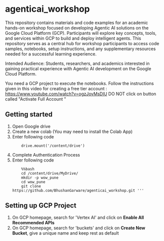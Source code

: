 # agenticai_workshop
This repository contains materials and code examples for an academic hands-on workshop focused on developing Agentic AI solutions on the Google Cloud Platform (GCP). Participants will explore key concepts, tools, and services within GCP to build and deploy intelligent agents. 
This repository serves as a central hub for workshop participants to access code samples, notebooks, setup instructions, and any supplementary resources needed for a successful learning experience.

Intended Audience: Students, researchers, and academics interested in gaining practical experience with Agentic AI development on the Google Cloud Platform.

You need a GCP project to execute the notebooks. Follow the instructions given in this video for creating a free tier account : https://www.youtube.com/watch?v=ogzJovMsDIU
DO NOT  click on button called "Activate Full Account "
## Getting started 
1. Open Google drive
2. Create a new colab (You may need to install the Colab App)
3. Enter following code
   ``` from google.colab import drive
       drive.mount('/content/drive')
   
5. Complete Authentication Process
6. Enter following code
   ```
       %%bash
       cd /content/drive/MyDrive/
       mkdir -p wow_pune
       cd wow_pune
       git clone https://github.com/BhushanGarware/agenticai_workshop.git '''

## Setting up GCP Project 
1. On GCP homepage, search for 'Vertex AI' and click on **Enable All Recommended APIs**
2. On GCP homepage, search for 'buckets' and click on **Create New Bucket**, give a unique name and keep rest as default

